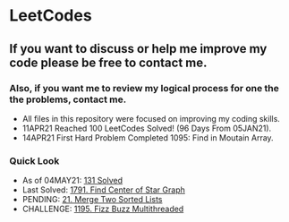 # LeetCodes
## If you want to discuss or help me improve my code please be free to contact me.
### Also, if you want me to review my logical process for one the the problems, contact me.

- All files in this repository were focused on improving my coding skills.
- 11APR21 Reached 100 LeetCodes Solved! (96 Days From 05JAN21).
- 14APR21 First Hard Problem Completed 1095: Find in Moutain Array.

### Quick Look
- As of 04MAY21: [131 Solved](https://leetcode.com/joeslee94/)
- Last Solved: [1791. Find Center of Star Graph](https://leetcode.com/problems/find-center-of-star-graph/)
- PENDING: [21. Merge Two Sorted Lists](https://leetcode.com/problems/merge-two-sorted-lists/)
- CHALLENGE: [1195. Fizz Buzz Multithreaded](https://leetcode.com/problems/fizz-buzz-multithreaded/)

